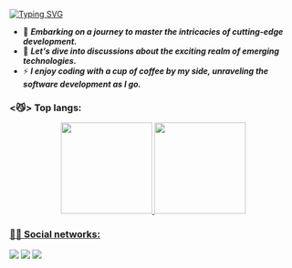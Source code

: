 [![Typing SVG](https://readme-typing-svg.herokuapp.com/?color=CCCCCC&size=35&center=true&vCenter=true&width=1000&lines=DANIEL+ROMERO;SOFTWARE+ENGINEERING+STUDENT)](https://git.io/typing-svg)

- 🌱 ***Embarking on a journey to master the intricacies of cutting-edge development.***
- 💬 ***Let's dive into discussions about the exciting realm of emerging technologies.***
- ⚡ ***I enjoy coding with a cup of coffee by my side, unraveling the software development as I go.***
 
<h3 align="left"> <😼> Top langs:</h3>
<div align="center">
  <a href="https://github.com/AlbaCodePe">
  <img height="160em" src="https://github-readme-stats.vercel.app/api?username=AlbaCodePe&show_icons=true&theme=blueberry&include_all_commits=true&count_private=true"/>
  <img height="160em" src="https://github-readme-stats.vercel.app/api/top-langs/?username=AlbaCodePe&layout=compact&langs_count=7&theme=blueberry"/>


<br>
</div>

<h3 align="left"> 🧑‍💻 Social networks:</h3>
<a href="https://www.instagram.com/brandon.romer0/" target="_blank"><img src="https://img.shields.io/badge/-Instagram-%23666666?style=for-the-badge&logo=instagram&logoColor=white" target="_blank"></a>
<a href="mailto:alphoenix1010@gmail.com"><img src="https://img.shields.io/badge/-Gmail-%23666666?style=for-the-badge&logo=gmail&logoColor=white" target="_blank"></a>
<a href="https://www.facebook.com/bramdoromero.1" target="_blank"><img src="https://img.shields.io/badge/-Facebook-%23666666?style=for-the-badge&logo=facebook&logoColor=white" target="_blank"></a>
